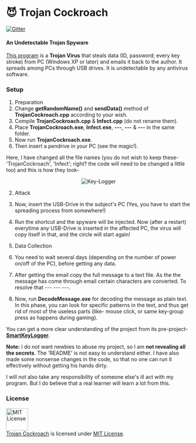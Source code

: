 # :smiling_imp: Trojan Cockroach

[![Gitter](https://badges.gitter.im/MinhasKamal/TrojanCockroach.svg)](https://gitter.im/MinhasKamal/TrojanCockroach?utm_source=badge&utm_medium=badge&utm_campaign=pr-badge)

#### An Undetectable Trojan Spyware

<a href="https://MinhasKamal.github.io/TrojanCockroach">This program</a> is a **Trojan Virus** that steals data (ID, password; every key stroke) from PC (Windows XP or later) and emails it back to the author. It spreads among PCs through USB drives. It is undetectable by any antivirus software.

### Setup
1. Preparation
  1. Change **getRandomName()** and **sendData()** method of **TrojanCockroach.cpp** according to your wish.
  2. Compile **TrojanCockroach.cpp** & **Infect.cpp** (do not rename them).
  3. Place **TrojanCockroach.exe**, **Infect.exe**, **---**, **---** & **---** in the same folder.
  4. Now run **TrojanCockroach.exe**.
  5. Then insert a pendrive in your PC (see the magic!).
  
  Here, I have changed all the file names (you do not wish to keep these- 'TrojanCockroach', 'Infect'; right? the code will need to be changed a little too) and this is how they look-
  
  <div align="center">
    <img src="https://cloud.githubusercontent.com/assets/5456665/18255358/cbaf8484-73ca-11e6-99a0-a5a52f65f8a0.PNG" alt="Key-Logger"/>
  </div>

2. Attack
  1. Now, insert the USB-Drive in the subject's PC (Yes, you have to start the spreading process from somewhere!)
  2. Run the shortcut and the spyware will be injected. Now (after a restart) everytime any USB-Drive is inserted in the affected PC, the virus will copy itself in that, and the circle will start again!

3. Data Collection
  1. You need to wait several days (depending on the number of power on/off of the PC), before getting any data.
  2. After getting the email copy the full message to a text file. As the the message has come through email certain characters are converted. To resolve that --- --- ---.
  3. Now, run **DecodeMessage.exe** for decoding the message as plain text. In this phase, you can look for specific patterns in the text, and thus get rid of most of the useless parts (like- mouse click, or same key-group press as happens during gaming).

You can get a more clear understanding of the project from its pre-project- **[SmartKeyLogger](https://github.com/MinhasKamal/SmartKeyLogger)**.

**Note:** I do not want newbies to abuse my project, so I am **not revealing all the secrets**. The 'README' is not easy to understand either. I have also made some nonsense changes in the code, so that no one can run it effectively without getting his hands dirty.

I will not also take any responsibility of someone else's ill act with my program. But I do believe that a real learner will learn a lot from this.


### License
<a rel="license" href="https://opensource.org/licenses/MIT"><img alt="MIT License" src="https://cloud.githubusercontent.com/assets/5456665/18950087/fbe0681a-865f-11e6-9552-e59d038d5913.png" width="60em" height=auto/></a><br/><a href="https://github.com/MinhasKamal/EgamiLight">Trojan Cockroach</a> is licensed under <a rel="license" href="https://opensource.org/licenses/MIT">MIT License</a>.
